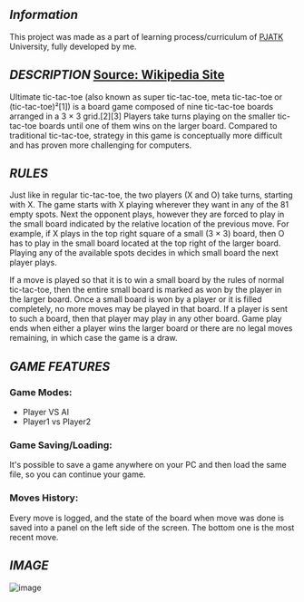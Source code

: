 ## ***Information***
This project was made as a part of learning process/curriculum of [PJATK](https://pja.edu.pl) University, fully developed by me.

## ***DESCRIPTION*** [Source: Wikipedia Site](https://en.wikipedia.org/wiki/Ultimate_tic-tac-toe)

Ultimate tic-tac-toe (also known as super tic-tac-toe, meta tic-tac-toe or (tic-tac-toe)²[1]) is a board game composed of nine tic-tac-toe boards arranged in a 3 × 3 grid.[2][3] Players take turns playing on the smaller tic-tac-toe boards until one of them wins on the larger board. Compared to traditional tic-tac-toe, strategy in this game is conceptually more difficult and has proven more challenging for computers.

## ***RULES***

Just like in regular tic-tac-toe, the two players (X and O) take turns, starting with X. The game starts with X playing wherever they want in any of the 81 empty spots. Next the opponent plays, however they are forced to play in the small board indicated by the relative location of the previous move. For example, if X plays in the top right square of a small (3 × 3) board, then O has to play in the small board located at the top right of the larger board. Playing any of the available spots decides in which small board the next player plays.

If a move is played so that it is to win a small board by the rules of normal tic-tac-toe, then the entire small board is marked as won by the player in the larger board. Once a small board is won by a player or it is filled completely, no more moves may be played in that board. If a player is sent to such a board, then that player may play in any other board. Game play ends when either a player wins the larger board or there are no legal moves remaining, in which case the game is a draw.

## ***GAME FEATURES***
### Game Modes:
* Player VS AI
* Player1 vs Player2
### Game Saving/Loading:
It's possible to save a game anywhere on your PC and then load the same file, so you can continue your game.
### Moves History:
Every move is logged, and the state of the board when move was done is saved into a panel on the left side of the screen.
The bottom one is the most recent move.

## ***IMAGE***

![image](https://github.com/user-attachments/assets/c8e71ee8-b64a-4634-9ed2-f45b05516547)

